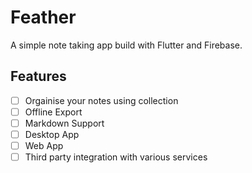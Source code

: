 # Feather

A simple note taking app build with Flutter and Firebase.

## Features 

- [ ] Orgainise your notes using collection
- [ ] Offline Export
- [ ] Markdown Support
- [ ] Desktop App
- [ ] Web App
- [ ] Third party integration with various services